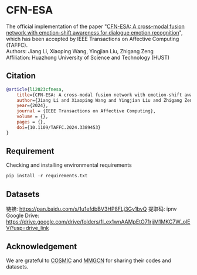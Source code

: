 # CFN-ESA
The official implementation of the paper "[CFN-ESA: A cross-modal fusion network with emotion-shift awareness for dialogue emotion recognition](https://arxiv.org/abs/2307.15432)", which has been accepted by IEEE Transactions on Affective Computing (TAFFC).  
Authors: Jiang Li, Xiaoping Wang, Yingjian Liu, Zhigang Zeng  
Affiliation: Huazhong University of Science and Technology (HUST)  

## Citation
```bibtex
@article{li2023cfnesa,
    title={CFN-ESA: A cross-modal fusion network with emotion-shift awareness for dialogue emotion recognition},
    author={Jiang Li and Xiaoping Wang and Yingjian Liu and Zhigang Zeng},
    year={2024},
    journal = {IEEE Transactions on Affective Computing},
    volume = {},
    pages = {},
    doi={10.1109/TAFFC.2024.3389453}
}
```

## Requirement
Checking and installing environmental requirements
```python
pip install -r requirements.txt
```
## Datasets
链接: https://pan.baidu.com/s/1u1efdbBV3HP8FLj3Gy1bvQ
提取码: ipnv
Google Drive: https://drive.google.com/drive/folders/1l_ex1wnAAMpEtO71rjjM1MKC7W_olEVi?usp=drive_link

## Acknowledgement
We are grateful to [COSMIC](https://github.com/declare-lab/conv-emotion/tree/master/COSMIC) and [MMGCN](https://github.com/hujingwen6666/MMGCN) for sharing their codes and datasets.